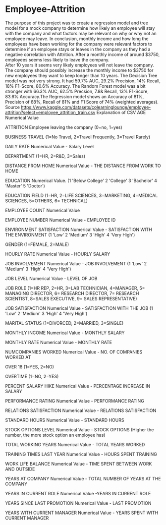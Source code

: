 # Employee-Attrition
The purpose of this project was to create a regression model and tree model for a mock company to determine how likely an employee will stay with the company and what factors may be relevant 
on why or why not an employee may leave.
In conclusion, monthly income and how long the employees have been working for the company were relevant factors to determine if an employee stays or leaves in the company as they had a negative correlation with Attrition.
After a monthly income of around $3750, employees seems less likely to leave the company.  
After 10 years it seems very likely employees will not leave the company. 
The company should possibly increase the monthly income to $3750 for new employees they want to keep longer than 10 years.
The Decision Tree model was not very strong. It had 59.7% AUC, 29.2% Precision, 14% Recall, 18% F1-Score, 80.6% Accuracy. The Random Forest model was a bit stronger with 66.3% AUC, 62.5% Precsion, 7.8& Recall, 13% F1-Score, 83.6% Accuracy.The Regression model shows an Accuracy of 81%, Precision of 68%, Recall of 81% and F1 Score of 74% (weighted averages).
Source
https://www.kaggle.com/datasets/colearninglounge/employee-attrition?select=employee_attrition_train.csv
Explanation of CSV
AGE Numerical Value

ATTRITION Employee leaving the company (0=no, 1=yes)

BUSINESS TRAVEL (1=No Travel, 2=Travel Frequently, 3=Travel Rarely)

DAILY RATE Numerical Value - Salary Level

DEPARTMENT (1=HR, 2=R&D, 3=Sales)

DISTANCE FROM HOME Numerical Value - THE DISTANCE FROM WORK TO HOME

EDUCATION Numerical Value. (1 'Below College' 2 'College' 3 'Bachelor' 4 'Master' 5 'Doctor')

EDUCATION FIELD (1=HR, 2=LIFE SCIENCES, 3=MARKETING, 4=MEDICAL SCIENCES, 5=OTHERS, 6= TECHNICAL)

EMPLOYEE COUNT Numerical Value

EMPLOYEE NUMBER Numerical Value - EMPLOYEE ID

ENVIRONMENT SATISFACTION Numerical Value - SATISFACTION WITH THE ENVIRONMENT (1 'Low' 2 'Medium' 3 'High' 4 'Very High')

GENDER (1=FEMALE, 2=MALE)

HOURLY RATE Numerical Value - HOURLY SALARY

JOB INVOLVEMENT Numerical Value - JOB INVOLVEMENT (1 'Low' 2 'Medium' 3 'High' 4 'Very High')

JOB LEVEL Numerical Value - LEVEL OF JOB

JOB ROLE (1=HR REP, 2=HR, 3=LAB TECHNICIAN, 4=MANAGER, 5= MANAGING DIRECTOR, 6= RESEARCH DIRECTOR, 7= RESEARCH SCIENTIST, 8=SALES EXECUTIVE, 9= SALES REPRESENTATIVE)

JOB SATISFACTION Numerical Value - SATISFACTION WITH THE JOB (1 'Low' 2 'Medium' 3 'High' 4 'Very High')

MARITAL STATUS (1=DIVORCED, 2=MARRIED, 3=SINGLE)

MONTHLY INCOME Numerical Value - MONTHLY SALARY

MONTHLY RATE Numerical Value - MONTHLY RATE

NUMCOMPANIES WORKED Numerical Value - NO. OF COMPANIES WORKED AT

OVER 18 (1=YES, 2=NO)

OVERTIME (1=NO, 2=YES)

PERCENT SALARY HIKE Numerical Value - PERCENTAGE INCREASE IN SALARY

PERFORMANCE RATING Numerical Value - PERFORMANCE RATING

RELATIONS SATISFACTION Numerical Value - RELATIONS SATISFACTION

STANDARD HOURS Numerical Value - STANDARD HOURS

STOCK OPTIONS LEVEL Numerical Value - STOCK OPTIONS (Higher the number, the more stock option an employee has)

TOTAL WORKING YEARS Numerical Value - TOTAL YEARS WORKED

TRAINING TIMES LAST YEAR Numerical Value - HOURS SPENT TRAINING

WORK LIFE BALANCE Numerical Value - TIME SPENT BETWEEN WORK AND OUTSIDE

YEARS AT COMPANY Numerical Value - TOTAL NUMBER OF YEARS AT THE COMPANY

YEARS IN CURRENT ROLE Numerical Value -YEARS IN CURRENT ROLE

YEARS SINCE LAST PROMOTION Numerical Value - LAST PROMOTION

YEARS WITH CURRENT MANAGER Numerical Value - YEARS SPENT WITH CURRENT MANAGER
